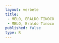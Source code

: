 ```yaml
---
layout: verbete
title:
 - MELO, ERALDO TINOCO
 - MELO, Eraldo Tinoco
published: false
type: R
---
```


